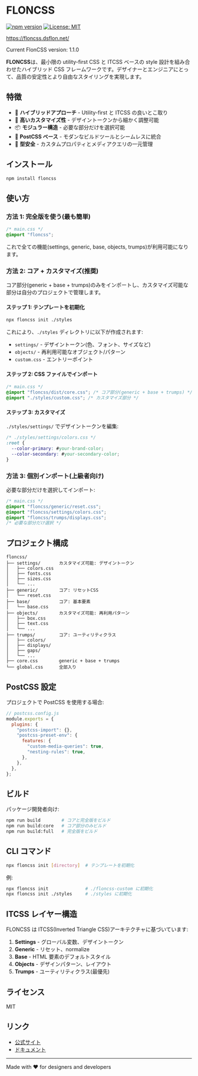 # FLONCSS

[![npm version](https://img.shields.io/npm/v/floncss.svg)](https://www.npmjs.com/package/floncss)
[![License: MIT](https://img.shields.io/badge/License-MIT-blue.svg)](https://opensource.org/licenses/MIT)

https://floncss.dsflon.net/

Current FlonCSS version: 1.1.0

**FLONCSS**は、最小限の utility-first CSS と ITCSS ベースの style 設計を組み合わせたハイブリッド CSS フレームワークです。デザイナーとエンジニアにとって、品質の安定性とより自由なスタイリングを実現します。

## 特徴

- 🎨 **ハイブリッドアプローチ** - Utility-first と ITCSS の良いとこ取り
- 🔧 **高いカスタマイズ性** - デザイントークンから細かく調整可能
- 📦 **モジュラー構造** - 必要な部分だけを選択可能
- 🚀 **PostCSS ベース** - モダンなビルドツールとシームレスに統合
- 💪 **型安全** - カスタムプロパティとメディアクエリの一元管理

## インストール

```bash
npm install floncss
```

## 使い方

### 方法 1: 完全版を使う(最も簡単)

```css
/* main.css */
@import "floncss";
```

これで全ての機能(settings, generic, base, objects, trumps)が利用可能になります。

### 方法 2: コア + カスタマイズ(推奨)

コア部分(generic + base + trumps)のみをインポートし、カスタマイズ可能な部分は自分のプロジェクトで管理します。

#### ステップ 1: テンプレートを初期化

```bash
npx floncss init ./styles
```

これにより、`./styles` ディレクトリに以下が作成されます:

- `settings/` - デザイントークン(色、フォント、サイズなど)
- `objects/` - 再利用可能なオブジェクト/パターン
- `custom.css` - エントリーポイント

#### ステップ 2: CSS ファイルでインポート

```css
/* main.css */
@import "floncss/dist/core.css"; /* コア部分(generic + base + trumps) */
@import "./styles/custom.css"; /* カスタマイズ部分 */
```

#### ステップ 3: カスタマイズ

`./styles/settings/` でデザイントークンを編集:

```css
/* ./styles/settings/colors.css */
:root {
  --color-primary: #your-brand-color;
  --color-secondary: #your-secondary-color;
}
```

### 方法 3: 個別インポート(上級者向け)

必要な部分だけを選択してインポート:

```css
/* main.css */
@import "floncss/generic/reset.css";
@import "floncss/settings/colors.css";
@import "floncss/trumps/displays.css";
/* 必要な部分だけ選択 */
```

## プロジェクト構成

```
floncss/
├── settings/       カスタマイズ可能: デザイントークン
│   ├── colors.css
│   ├── fonts.css
│   ├── sizes.css
│   └── ...
├── generic/        コア: リセットCSS
│   └── reset.css
├── base/           コア: 基本要素
│   └── base.css
├── objects/        カスタマイズ可能: 再利用パターン
│   ├── box.css
│   ├── text.css
│   └── ...
├── trumps/         コア: ユーティリティクラス
│   ├── colors/
│   ├── displays/
│   ├── gaps/
│   └── ...
├── core.css        generic + base + trumps
└── global.css      全部入り
```

## PostCSS 設定

プロジェクトで PostCSS を使用する場合:

```javascript
// postcss.config.js
module.exports = {
  plugins: {
    "postcss-import": {},
    "postcss-preset-env": {
      features: {
        "custom-media-queries": true,
        "nesting-rules": true,
      },
    },
  },
};
```

## ビルド

パッケージ開発者向け:

```bash
npm run build        # コアと完全版をビルド
npm run build:core   # コア部分のみビルド
npm run build:full   # 完全版をビルド
```

## CLI コマンド

```bash
npx floncss init [directory]  # テンプレートを初期化
```

例:

```bash
npx floncss init              # ./floncss-custom に初期化
npx floncss init ./styles     # ./styles に初期化
```

## ITCSS レイヤー構造

FLONCSS は ITCSS(Inverted Triangle CSS)アーキテクチャに基づいています:

1. **Settings** - グローバル変数、デザイントークン
2. **Generic** - リセット、normalize
3. **Base** - HTML 要素のデフォルトスタイル
4. **Objects** - デザインパターン、レイアウト
5. **Trumps** - ユーティリティクラス(最優先)

## ライセンス

MIT

## リンク

- [公式サイト](https://floncss.dsflon.net/)
- [ドキュメント](https://floncss.dsflon.net/)

---

Made with ❤️ for designers and developers

